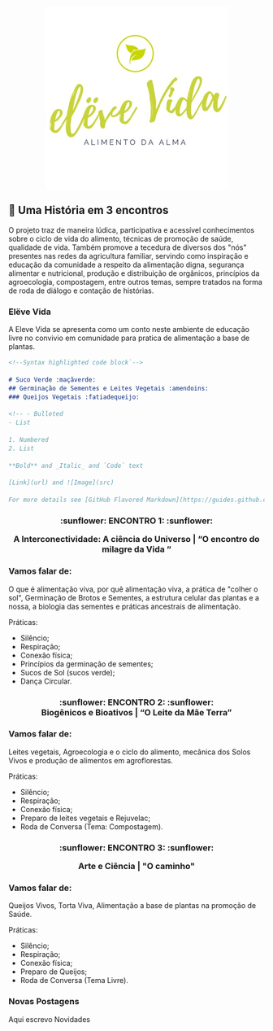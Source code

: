 <p href="https://www.youtube.com/watch?v=OTEtg17IWiI&t=5s" align="center" target="_blank" >
 <img src="docs/assets/css/eleve vida logo.png" alt="Clique e conheça a Historia" align="center"> 
</p>


## :seedling: Uma História em 3 encontros 

O projeto traz de maneira lúdica, participativa e acessível conhecimentos sobre o ciclo de vida do alimento, técnicas de promoção de saúde, qualidade de vida. Também promove a tecedura de diversos dos "nós" presentes nas redes da agricultura familiar, servindo como inspiração e educação da comunidade a respeito da alimentação digna, segurança alimentar e nutricional, produção e distribuição de orgânicos, princípios da agroecologia, compostagem, entre outros temas, sempre tratados na forma de roda de diálogo e contação de histórias.

### Elëve Vida

A Eleve Vida se apresenta como um conto neste ambiente de educação livre no convivio em comunidade para pratica de alimentação a base de plantas.

```markdown
<!--Syntax highlighted code block`-->

# Suco Verde :maçãverde:
## Germinação de Sementes e Leites Vegetais :amendoins:
### Queijos Vegetais :fatiadequeijo:

<!-- - Bulleted
- List

1. Numbered
2. List

**Bold** and _Italic_ and `Code` text

[Link](url) and ![Image](src)

For more details see [GitHub Flavored Markdown](https://guides.github.com/features/mastering-markdown/).-->
```

<!-- ### Jekyll Themes

Your Pages site will use the layout and styles from the Jekyll theme you have selected in your [repository settings](https://github.com/Vinimoura/vidav.github.io/settings). The name of this theme is saved in the Jekyll `_config.yml` configuration file.

### Support or Contact

Having trouble with Pages? Check out our [documentation](https://help.github.com/categories/github-pages-basics/) or [contact support](https://github.com/contact) and we’ll help you sort it out.-->

<h3 align="center">
:sunflower: ENCONTRO 1: :sunflower: 
<br>

A Interconectividade: A ciência do Universo | “O encontro do milagre da Vida “

### Vamos falar de:

O que é alimentação viva, por quê alimentação viva, a prática de "colher o sol", Germinação de Brotos e Sementes, a estrutura celular das plantas e a nossa, a biologia das sementes e práticas ancestrais de alimentação.

Práticas:
- Silêncio; 
- Respiração;
- Conexão física;
- Princípios da germinação de sementes;
- Sucos de Sol (sucos verde);
- Dança Circular.
  
 <h3 align="center"> :sunflower: ENCONTRO 2: :sunflower: 
<br>
 Biogênicos e Bioativos  | “O Leite da Mãe Terra”

### Vamos falar de:

Leites vegetais, Agroecologia e o ciclo do alimento, mecânica dos Solos Vivos e produção de alimentos em agroflorestas.

Práticas: 
- Silêncio; 
- Respiração;
- Conexão física;
- Preparo de leites vegetais e Rejuvelac;
- Roda de Conversa (Tema: Compostagem).

<h3 align="center"> :sunflower: ENCONTRO 3: :sunflower: <br>
  
   Arte e Ciência | "O caminho" 

### Vamos falar de: 

Queijos Vivos, Torta Viva, Alimentação a base de plantas na promoção de Saúde.

Práticas: 
- Silêncio; 
- Respiração;
- Conexão física;
- Preparo de Queijos;
- Roda de Conversa (Tema Livre).

### Novas Postagens

Aqui escrevo Novidades 
